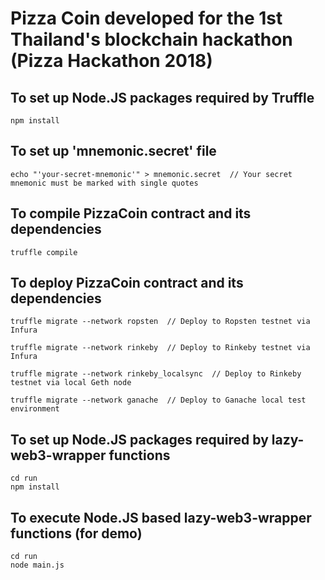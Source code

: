 # Pizza Coin developed for the 1st Thailand's blockchain hackathon (Pizza Hackathon 2018)

## To set up Node.JS packages required by Truffle
```
npm install
```

## To set up 'mnemonic.secret' file
```
echo "'your-secret-mnemonic'" > mnemonic.secret  // Your secret mnemonic must be marked with single quotes
```

## To compile PizzaCoin contract and its dependencies
```
truffle compile
```

## To deploy PizzaCoin contract and its dependencies
```
truffle migrate --network ropsten  // Deploy to Ropsten testnet via Infura
```

```
truffle migrate --network rinkeby  // Deploy to Rinkeby testnet via Infura
```

```
truffle migrate --network rinkeby_localsync  // Deploy to Rinkeby testnet via local Geth node
```

```
truffle migrate --network ganache  // Deploy to Ganache local test environment
```

## To set up Node.JS packages required by lazy-web3-wrapper functions
```
cd run
npm install
```

## To execute Node.JS based lazy-web3-wrapper functions (for demo)
```
cd run
node main.js
```